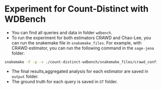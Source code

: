 # Experiment for Count-Distinct with WDBench

- You can find all queries and data in folder `wdbench`.
- To run the experiment for both estimators CRAWD and Chao-Lee, you can run the snakemake file in `snakemake_files`.
  For example, with CRAWD estimator, you can run the following command in the `sage-jena` folder:
```bash
snakemake -F -p -s ./count-distinct-wdbench/snakemake_files/crawd_config.smk -c1
```

- The final results,aggregated analysis for each estimator are saved in `output` folder.
- The ground truth for each query is saved in `GT` folder.